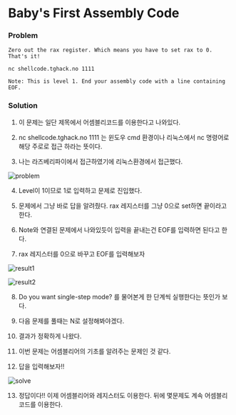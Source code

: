 # Baby's First Assembly Code

### Problem
    Zero out the rax register. Which means you have to set rax to 0. That's it!

    nc shellcode.tghack.no 1111
    
    Note: This is level 1. End your assembly code with a line containing EOF.

### Solution
1. 이 문제는 일단 제목에서 어셈블리코드를 이용한다고 나와있다.

2. nc shellcode.tghack.no 1111 는 윈도우 cmd 환경이나 리눅스에서 nc 명령어로 해당 주로로 접근 하라는 뜻이다.

3. 나는 라즈베리파이에서 접근하였기에 리눅스환경에서 접근했다.

![problem](https://user-images.githubusercontent.com/53170968/93592065-78a68b00-f9ec-11ea-9f08-e903a4851b67.png)

4. Level이 1이므로 1로 입력하고 문제로 진입했다.

5. 문제에서 그냥 바로 답을 알려줬다. rax 레지스터를 그냥 0으로 set하면 끝이라고 한다.

6. Note와 연결된 문제에서 나와있듯이 입력을 끝내는건 EOF를 입력하면 된다고 한다.

7. rax 레지스터를 0으로 바꾸고 EOF를 입력해보자

![result1](https://user-images.githubusercontent.com/53170968/93592772-bbb52e00-f9ed-11ea-8b98-9236200cc876.png)

![result2](https://user-images.githubusercontent.com/53170968/93592779-bce65b00-f9ed-11ea-81a5-433757657fe5.png)

8. Do you want single-step mode? 를 물어본게 한 단계씩 실행한다는 뜻인가 보다.

9. 다음 문제를 풀때는 N로 설정해봐야겠다.

10. 결과가 정확하게 나왔다.

11. 이번 문제는 어셈블리어의 기초를 알려주는 문제인 것 같다.

12. 답을 입력해보자!!

![solve](https://user-images.githubusercontent.com/53170968/93598215-582ffe00-f9f7-11ea-96d0-3f5090829436.png)

13. 정답이다!! 이제 어셈블리어와 레지스터도 이용한다. 뒤에 몇문제도 계속 어셈블리 코드를 이용한다.